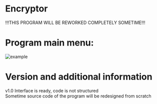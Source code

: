 # Encryptor
!!!THIS PROGRAM WILL BE REWORKED COMPLETELY SOMETIME!!!    
# Program main menu:  
![example](https://github.com/bionic04/Encryptor/assets/125572458/cb0079f2-9c37-4fdb-bff6-c2154f9ac3a8)  
# Version and additional information  
v1.0 Interface is ready, code is not structured  
Sometime source code of the program will be redesigned from scratch

